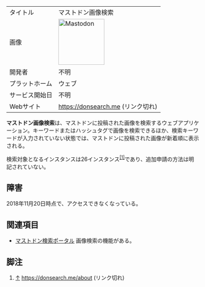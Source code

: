 <div>

|                |                                                                                                                                                                                                                                                                                                        |
|----------------|--------------------------------------------------------------------------------------------------------------------------------------------------------------------------------------------------------------------------------------------------------------------------------------------------------|
| タイトル       | マストドン画像検索                                                                                                                                                                                                                                                                                     |
| 画像           | [<img src="/images/thumb/0/00/Mastodon_logo.png/120px-Mastodon_logo.png" srcset="/images/thumb/0/00/Mastodon_logo.png/180px-Mastodon_logo.png 1.5x, /images/0/00/Mastodon_logo.png 2x" width="120" height="120" alt="Mastodon" />](/%E3%83%95%E3%82%A1%E3%82%A4%E3%83%AB:Mastodon_logo.png "Mastodon") |
| 開発者         | 不明                                                                                                                                                                                                                                                                                                   |
| プラットホーム | ウェブ                                                                                                                                                                                                                                                                                                 |
| サービス開始日 | 不明                                                                                                                                                                                                                                                                                                   |
| Webサイト      | https://donsearch.me (リンク切れ)                                                                                                                                                                                                                                                                      |

  
**マストドン画像検索**は、マストドンに投稿された画像を検索するウェブアプリケーション。キーワードまたはハッシュタグで画像を検索できるほか、検索キーワードが入力されていない状態では、マストドンに投稿された画像が新着順に表示される。

検索対象となるインスタンスは26インスタンス<sup>[\[1\]](#cite_note-1)</sup>であり、追加申請の方法は明記されていない。

## 障害

2018年11月20日時点で、アクセスできなくなっている。

## 関連項目

-   [マストドン検索ポータル](/%E3%83%9E%E3%82%B9%E3%83%88%E3%83%89%E3%83%B3%E6%A4%9C%E7%B4%A2%E3%83%9D%E3%83%BC%E3%82%BF%E3%83%AB "マストドン検索ポータル") 画像検索の機能がある。

## 脚注

<div>

1.  [↑](#cite_ref-1) https://donsearch.me/about (リンク切れ)

</div>

</div>
